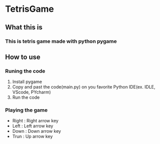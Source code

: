# **TetrisGame**

## What this is
### This is tetris game made with python pygame

## How to use
### Runing the code
1. Install pygame
2. Copy and past the code(main.py) on you favorite Python IDE(ex. IDLE, VScode, PYcharm)
3. Run the code

### Playing the game
- Right : Right arrow key
- Left : Left arrow key
- Down : Down arrow key
- Trun : Up arrow key
